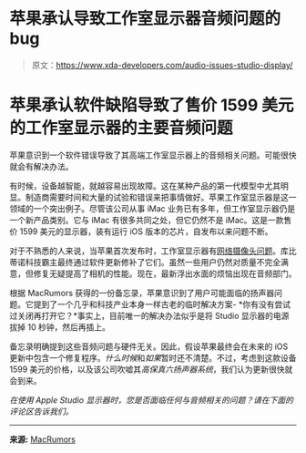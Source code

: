 # 苹果承认导致工作室显示器音频问题的 bug

> 原文：<https://www.xda-developers.com/audio-issues-studio-display/>

# 苹果承认软件缺陷导致了售价 1599 美元的工作室显示器的主要音频问题

苹果意识到一个软件错误导致了其高端工作室显示器上的音频相关问题。可能很快就会有解决办法。

有时候，设备越智能，就越容易出现故障。这在某种产品的第一代模型中尤其明显。制造商需要时间和大量的试验和错误来把事情做好。苹果工作室显示器是这一领域的一个突出例子。尽管该公司从事 iMac 业务已有多年，但工作室显示器仍是一个新产品类别。它与 iMac 有很多共同之处，但它仍然不是 iMac。这是一款售价 1599 美元的显示器，装有运行 iOS 版本的芯片，自发布以来问题不断。

对于不熟悉的人来说，当苹果首次发布时，工作室显示器有[网络摄像头问题](https://www.xda-developers.com/apple-studio-display-low-quality-camera/)。库比蒂诺科技霸主最终通过软件更新修补了它们。虽然一些用户仍然对质量不完全满意，但修复无疑提高了相机的性能。现在，最新浮出水面的烦恼出现在音频部门。

根据 MacRumors 获得的一份备忘录，苹果意识到了用户可能面临的扬声器问题。它提到了一个几乎和科技产业本身一样古老的临时解决方案- *你有没有尝试过关闭再打开它？*事实上，目前唯一的解决办法似乎是将 Studio 显示器的电源拔掉 10 秒钟，然后再插上。

备忘录明确提到这些音频问题与硬件无关。因此，假设苹果最终会在未来的 iOS 更新中包含一个修复程序。*什么时候*和*如果*暂时还不清楚。不过，考虑到这款设备 1599 美元的价格，以及该公司吹嘘其*高保真六扬声器系统*，我们认为更新很快就会到来。

*在使用 Apple Studio 显示器时，您是否面临任何与音频相关的问题？请在下面的评论区告诉我们。*

* * *

**来源:** [MacRumors](https://www.macrumors.com/2022/08/02/studio-display-speaker-audio-issues/)